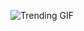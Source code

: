 ![Trending GIF](https://media0.giphy.com/media/v1.Y2lkPThiYjIxNzcydDVsNzkybTNsNWt1bnU5c2VqbzU0ajNzODFhc2xtNnZjcDM5MnR5NyZlcD12MV9naWZzX3NlYXJjaCZjdD1n/rplvK3z0IzLqBxVJWk/giphy.gif)
